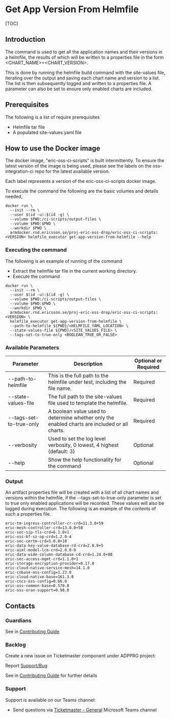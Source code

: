 # Get App Version From Helmfile

[TOC]

## Introduction
The command is used to get all the application names and their versions in a helmfile, the results of which will be
written to a properties file in the form <CHART_NAME>=<CHART_VERSION>.

This is done by running the helmfile build command with the site-values file, iterating over the output and saving each
chart name and version to a list. The list is then subsequently logged and written to a properties file. A parameter
can also be set to ensure only enabled charts are included.

## Prerequisites
The following is a list of require prerequisites
- Helmfile tar file
- A populated site-values yaml file

## How to use the Docker image
The docker image, "eric-oss-ci-scripts" is built intermittently.
To ensure the latest version of the image is being used, please see the labels on the oss-integration-ci
repo for the latest available version.

Each label represents a version of the eric-oss-ci-scripts docker image.

To execute the command the following are the basic volumes and details needed,
```
docker run \
  --init --rm \
  --user $(id -u):$(id -g) \
  --volume $PWD:/ci-scripts/output-files \
  --volume $PWD:$PWD \
  --workdir $PWD \
  armdocker.rnd.ericsson.se/proj-eric-oss-drop/eric-oss-ci-scripts:<VERSION> helmfile_executor get-app-version-from-helmfile --help
 ```

### Executing the command
The following is an example of running of the command
- Extract the helmfile tar file in the current working directory.
- Execute the command
```
docker run \
  --init --rm \
  --user $(id -u):$(id -g) \
  --volume $PWD:/ci-scripts/output-files \
  --volume $PWD:$PWD \
  --workdir $PWD \
  armdocker.rnd.ericsson.se/proj-eric-oss-drop/eric-oss-ci-scripts:<VERSION> \
  helmfile_executor get-app-version-from-helmfile \
  --path-to-helmfile ${PWD}/<HELMFILE_YAML_LOCATION> \
  --state-values-file ${PWD}/<SITE_VALUES_FILE> \
  --tags-set-to-true-only <BOOLEAN_TRUE_OR_FALSE>
```


### Available Parameters
| Parameter               | Description                                                                                   | Optional or Required |
|-------------------------|-----------------------------------------------------------------------------------------------|----------------------|
| --path-to-helmfile      | This is the full path to the helmfile under test, including the file name.                    | Required             |
| --state-values-file     | The full path to the site-values file used to template the helmfile.                          | Required             |
| --tags-set-to-true-only | A boolean value used to determine whether only the enabled charts are included or all charts. | Required             |
| --verbosity             | Used to set the log level verbosity, 0 lowest, 4 highest  (default: 3)                        | Optional             |
| --help                  | Show the help functionality for the command                                                   | Optional             |

### Output
An artifact properties file will be created with a list of all chart names and versions within the helmfile, if the
--tags-set-to-true-only parameter is set to true only enabled applications will be recorded. These values will also be
logged during execution. The following is an example of the contents of such a properties file.

```
eric-tm-ingress-controller-cr-crd=11.3.0+59
eric-mesh-controller-crd=13.0.0+50
eric-sec-sip-tls-crd=6.1.0+1
eric-oss-kf-sz-op-crd=1.2.0-4
eric-sec-certm-crd=5.0.0+18
eric-data-key-value-database-rd-crd=2.0.0+5
eric-aiml-model-lcm-crd=2.0.0-0
eric-data-wide-column-database-cd-crd=1.24.0+88
eric-sec-access-mgmt-crd=1.1.0+1
eric-storage-encryption-provider=0.17.0
eric-cloud-native-service-mesh=14.1.0
eric-cnbase-oss-config=1.23.0
eric-cloud-native-base=161.3.0
eric-cncs-oss-config=0.66.0
eric-oss-common-base=0.570.0
eric-oss-oran-support=0.98.0
```

## Contacts

### Guardians

See in [Contributing Guide](../../../Contribution_Guide.md)

### Backlog

Create a new issue on Ticketmaster component under ADPPRG project:

Report [Support/Bug](https://jira-oss.seli.wh.rnd.internal.ericsson.com/browse/IDUN-4091)

See in [Contributing Guide](../../../Contribution_Guide.md) for further details

### Support

Support is available on our Teams channel:

- Send questions via
  [Ticketmaster - General](https://teams.microsoft.com/l/channel/19%3a9f5ed758e3a6405daffee42e0284268b%40thread.skype/General?groupId=1483901a-b5c4-445a-b707-aa7a5d0c1b4c&tenantId=92e84ceb-fbfd-47ab-be52-080c6b87953f)
  Microsoft Teams channel
